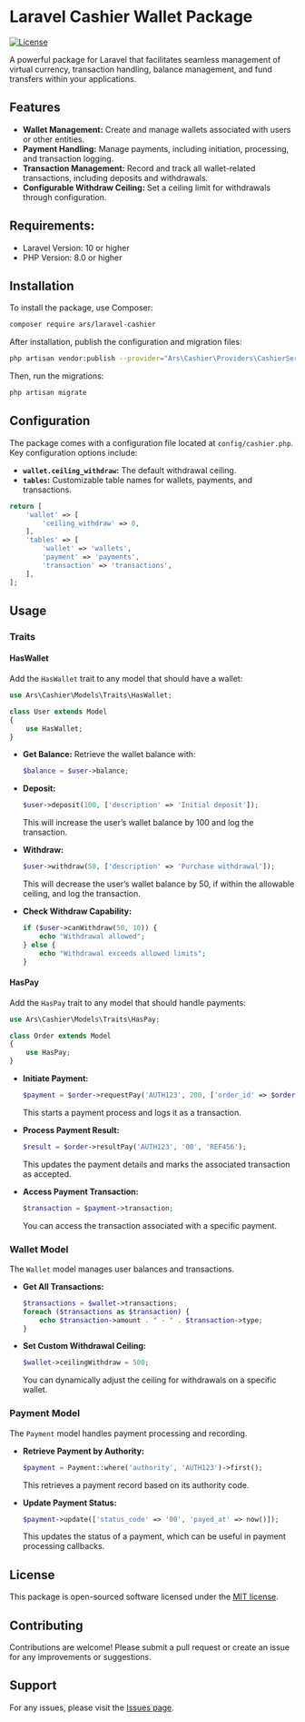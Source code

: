 # Laravel Cashier Wallet Package

[![License](https://img.shields.io/github/license/alireza2000sajedi/laravel-cashier)](LICENSE)

A powerful package for Laravel that facilitates seamless management of virtual currency, transaction handling, balance management, and fund transfers within your applications.

## Features

- **Wallet Management:** Create and manage wallets associated with users or other entities.
- **Payment Handling:** Manage payments, including initiation, processing, and transaction logging.
- **Transaction Management:** Record and track all wallet-related transactions, including deposits and withdrawals.
- **Configurable Withdraw Ceiling:** Set a ceiling limit for withdrawals through configuration.

## Requirements:

- Laravel Version: 10 or higher
- PHP Version: 8.0 or higher

## Installation

To install the package, use Composer:

```bash
composer require ars/laravel-cashier
```

After installation, publish the configuration and migration files:

```bash
php artisan vendor:publish --provider="Ars\Cashier\Providers\CashierServiceProvider"
```

Then, run the migrations:

```bash
php artisan migrate
```

## Configuration

The package comes with a configuration file located at `config/cashier.php`. Key configuration options include:

- **`wallet.ceiling_withdraw`:** The default withdrawal ceiling.
- **`tables`:** Customizable table names for wallets, payments, and transactions.

```php
return [
    'wallet' => [
        'ceiling_withdraw' => 0,
    ],
    'tables' => [
        'wallet' => 'wallets',
        'payment' => 'payments',
        'transaction' => 'transactions',
    ],
];
```

## Usage

### Traits

#### HasWallet

Add the `HasWallet` trait to any model that should have a wallet:

```php
use Ars\Cashier\Models\Traits\HasWallet;

class User extends Model
{
    use HasWallet;
}
```

- **Get Balance:** Retrieve the wallet balance with:

  ```php
  $balance = $user->balance;
  ```

- **Deposit:**

  ```php
  $user->deposit(100, ['description' => 'Initial deposit']);
  ```

  This will increase the user’s wallet balance by 100 and log the transaction.

- **Withdraw:**

  ```php
  $user->withdraw(50, ['description' => 'Purchase withdrawal']);
  ```

  This will decrease the user’s wallet balance by 50, if within the allowable ceiling, and log the transaction.

- **Check Withdraw Capability:**

  ```php
  if ($user->canWithdraw(50, 10)) {
      echo "Withdrawal allowed";
  } else {
      echo "Withdrawal exceeds allowed limits";
  }
  ```

#### HasPay

Add the `HasPay` trait to any model that should handle payments:

```php
use Ars\Cashier\Models\Traits\HasPay;

class Order extends Model
{
    use HasPay;
}
```

- **Initiate Payment:**

  ```php
  $payment = $order->requestPay('AUTH123', 200, ['order_id' => $order->id]);
  ```

  This starts a payment process and logs it as a transaction.

- **Process Payment Result:**

  ```php
  $result = $order->resultPay('AUTH123', '00', 'REF456');
  ```

  This updates the payment details and marks the associated transaction as accepted.

- **Access Payment Transaction:**

  ```php
  $transaction = $payment->transaction;
  ```

  You can access the transaction associated with a specific payment.

### Wallet Model

The `Wallet` model manages user balances and transactions.

- **Get All Transactions:**

  ```php
  $transactions = $wallet->transactions;
  foreach ($transactions as $transaction) {
      echo $transaction->amount . " - " . $transaction->type;
  }
  ```

- **Set Custom Withdrawal Ceiling:**

  ```php
  $wallet->ceilingWithdraw = 500;
  ```

  You can dynamically adjust the ceiling for withdrawals on a specific wallet.

### Payment Model

The `Payment` model handles payment processing and recording.

- **Retrieve Payment by Authority:**

  ```php
  $payment = Payment::where('authority', 'AUTH123')->first();
  ```

  This retrieves a payment record based on its authority code.

- **Update Payment Status:**

  ```php
  $payment->update(['status_code' => '00', 'payed_at' => now()]);
  ```

  This updates the status of a payment, which can be useful in payment processing callbacks.

## License

This package is open-sourced software licensed under the [MIT license](LICENSE).

## Contributing

Contributions are welcome! Please submit a pull request or create an issue for any improvements or suggestions.

## Support

For any issues, please visit the [Issues page](https://github.com/alireza2000sajedi/laravel-cashier/issues).
